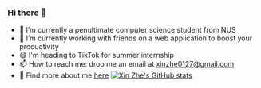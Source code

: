 ### Hi there 👋
- 🌱 I’m currently a penultimate computer science student from NUS
- 🔭 I’m currently working with friends on a web application to boost your productivity
- 😄 I'm heading to TikTok for summer internship
- 📫 How to reach me: drop me an email at xinzhe0127@gmail.com
- 👯 Find more about me [here](https://xz0127.github.io/portfolio/)
[![Xin Zhe's GitHub stats](https://github-readme-stats.vercel.app/api?username=xz0127&repo=github-readme-stats&count_private=true&show_icons=true&theme=tokyonight)](https://github.com/anuraghazra/github-readme-stats)

<!--
**xz0127/xz0127** is a ✨ _special_ ✨ repository because its `README.md` (this file) appears on your GitHub profile.

Here are some ideas to get you started:

- 🔭 I’m currently working on ...
- 🌱 I’m currently learning ...
- 👯 I’m looking to collaborate on ...
- 🤔 I’m looking for help with ...
- 💬 Ask me about ...
- 📫 How to reach me: ...
- 😄 Pronouns: ...
- ⚡ Fun fact: ...
-->
